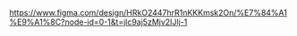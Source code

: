 https://www.figma.com/design/HRkO2447hrR1nKKKmsk2On/%E7%84%A1%E9%A1%8C?node-id=0-1&t=jlc9aj5zMjv2IJlj-1

